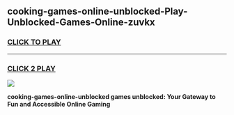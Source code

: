 
## cooking-games-online-unblocked-Play-Unblocked-Games-Online-zuvkx
<h3>
<a href="https://premium76.site?title=cooking-games-online-unblocked&ref=25A">CLICK TO PLAY</a></h3>
<hr>

<h3>
<a href="https://premium76.site?title=cooking-games-online-unblocked&ref=25A">CLICK 2 PLAY</a>
  
</h3>

<a href="https://premium76.site?title=cooking-games-online-unblocked&ref=25A"><img src="https://clearcache.store/games.png"></a>


**cooking-games-online-unblocked games unblocked: Your Gateway to Fun and Accessible Online Gaming**
